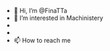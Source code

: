 - 👋 Hi, I’m @FinaTTa
- 👀 I’m interested in Machinistery
- 
- 
- 📫 How to reach me 

<!---
FinaTTa/FinaTTa is a ✨ special ✨ repository because its `README.md` (this file) appears on your GitHub profile.
You can click the Preview link to take a look at your changes.
--->
